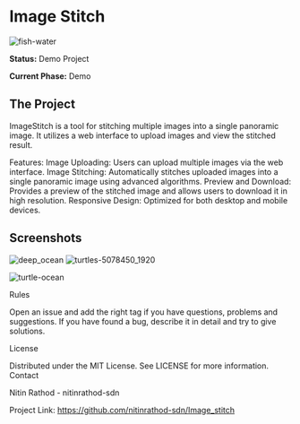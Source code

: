 # Image Stitch

![fish-water](https://github.com/nitinrathod-sdn/Image_stitch/assets/174086326/c99853da-3b11-4cd4-a82b-cc90f95b7ded)


**Status:** Demo Project

**Current Phase:** Demo


## The Project

ImageStitch is a tool for stitching multiple images into a single panoramic image. It utilizes a web interface to upload images and view the stitched result.

Features:
Image Uploading: Users can upload multiple images via the web interface.
Image Stitching: Automatically stitches uploaded images into a single panoramic image using advanced algorithms.
Preview and Download: Provides a preview of the stitched image and allows users to download it in high resolution.
Responsive Design: Optimized for both desktop and mobile devices.

## Screenshots

![deep_ocean](https://github.com/nitinrathod-sdn/Image_stitch/assets/174086326/9d2bc4a1-0e6c-4c02-946d-a3996e51ae92)
![turtles-5078450_1920](https://github.com/nitinrathod-sdn/Image_stitch/assets/174086326/c2654994-2b84-408b-b3e6-99dc3f33c00f)


![turtle-ocean](https://github.com/nitinrathod-sdn/Image_stitch/assets/174086326/2fd4ceba-bda5-4d0c-994d-f9e4277fc131)





Rules

Open an issue and add the right tag if you have questions, problems and suggestions. If you have found a bug, describe it in detail and try to give solutions.

License

Distributed under the MIT License. See LICENSE for more information.
Contact

Nitin Rathod - nitinrathod-sdn

Project Link: https://github.com/nitinrathod-sdn/Image_stitch
